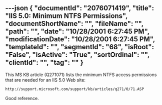 ---json
{
  "documentId": "2076071419",
  "title": "IIS 5.0: Minimum NTFS Permissions",
  "documentShortName": "",
  "fileName": "",
  "path": "",
  "date": "10/28/2001 6:27:45 PM",
  "modificationDate": "10/28/2001 6:27:45 PM",
  "templateId": "",
  "segmentId": "68",
  "isRoot": "False",
  "isActive": "True",
  "sortOrdinal": "",
  "clientId": "",
  "tag": ""
}
---

This MS KB article (Q271071) lists the minimum NTFS access permissions that are needed for an IIS 5.0 Web site:

    http://support.microsoft.com/support/kb/articles/q271/0/71.ASP

Good reference.
